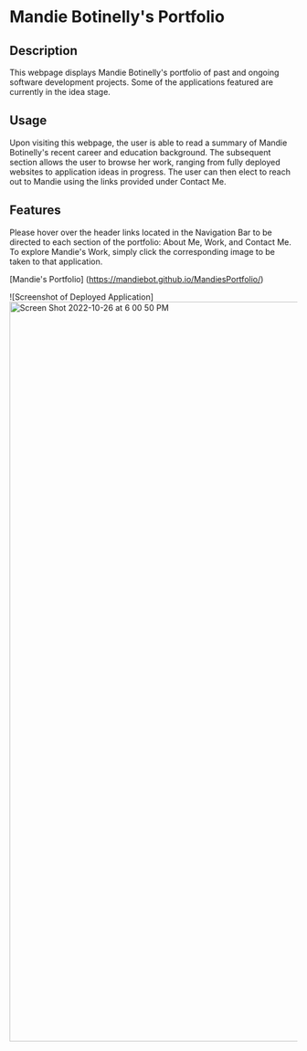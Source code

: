 # Mandie Botinelly's Portfolio

## Description

This webpage displays Mandie Botinelly's portfolio of past and ongoing software development projects. Some of the applications featured are currently in the idea stage.

## Usage

Upon visiting this webpage, the user is able to read a summary of Mandie Botinelly's recent career and education background. The subsequent section allows the user to browse her work, ranging from fully deployed websites to application ideas in progress. The user can then elect to reach out to Mandie using the links provided under Contact Me.

## Features

Please hover over the header links located in the Navigation Bar to be directed to each section of the portfolio: About Me, Work, and Contact Me. To explore Mandie's Work, simply click the corresponding image to be taken to that application.

[Mandie's Portfolio] (https://mandiebot.github.io/MandiesPortfolio/)

![Screenshot of Deployed Application] <img width="1295" alt="Screen Shot 2022-10-26 at 6 00 50 PM" src="https://user-images.githubusercontent.com/115324641/198160715-2c3a522b-e034-4ba2-abac-ad136e29fc1e.png">
